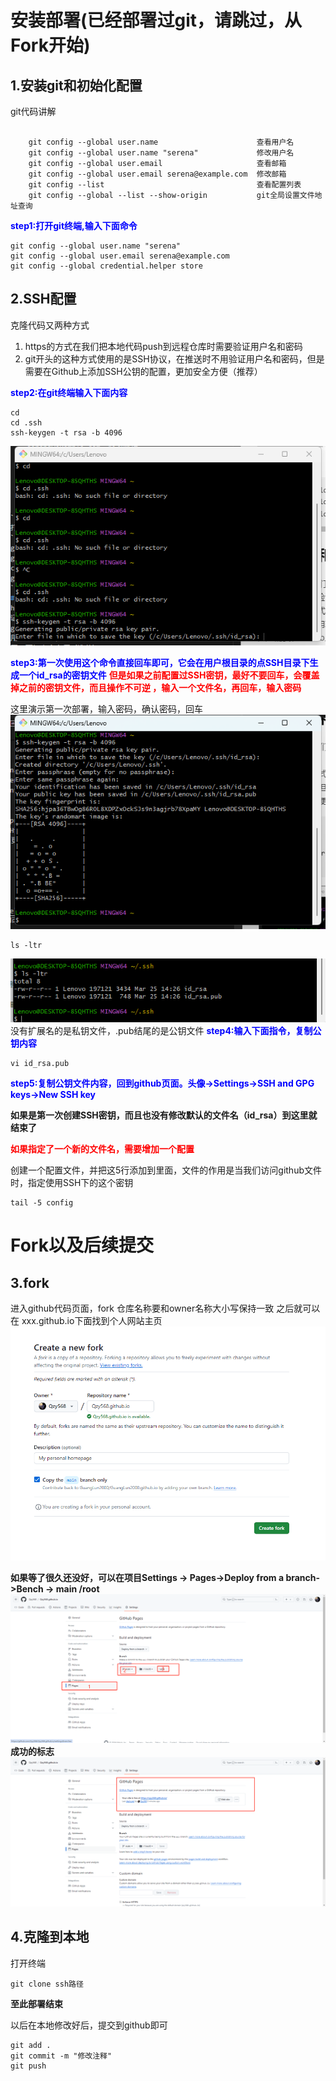 # 安装部署(已经部署过git，请跳过，从Fork开始)
## 1.安装git和初始化配置
git代码讲解
```

    git config --global user.name                      查看用户名
    git config --global user.name "serena"             修改用户名
    git config --global user.email                     查看邮箱
    git config --global user.email serena@example.com  修改邮箱
    git config --list                                  查看配置列表
    git config --global --list --show-origin           git全局设置文件地址查询
```
**<font color=blue> step1:打开git终端,输入下面命令 </font>**

```
git config --global user.name "serena" 
git config --global user.email serena@example.com 
git config --global credential.helper store
```
## 2.SSH配置
克隆代码又两种方式
1. https的方式在我们把本地代码push到远程仓库时需要验证用户名和密码
2. git开头的这种方式使用的是SSH协议，在推送时不用验证用户名和密码，但是需要在Github上添加SSH公钥的配置，更加安全方便（推荐） 

**<font color=blue> step2:在git终端输入下面内容</font>**
```
cd  
cd .ssh  
ssh-keygen -t rsa -b 4096  
```
![alt text](Tutorial_image\image-0.png)

**<font color=blue> step3:第一次使用这个命令直接回车即可，它会在用户根目录的点SSH目录下生成一个id_rsa的密钥文件</font>** **<font color=red> 但是如果之前配置过SSH密钥，最好不要回车，会覆盖掉之前的密钥文件，而且操作不可逆 ，输入一个文件名，再回车，输入密码</font>**

这里演示第一次部署，输入密码，确认密码，回车
![alt text](Tutorial_image\image.png)
```
ls -ltr
```
![alt text](Tutorial_image\image-1.png)
没有扩展名的是私钥文件，.pub结尾的是公钥文件
**<font color=blue> step4:输入下面指令，复制公钥内容</font>**
```
vi id_rsa.pub
```
**<font color=blue> step5:复制公钥文件内容，回到github页面。头像->Settings->SSH and GPG keys->New SSH key</font>**

**如果是第一次创建SSH密钥，而且也没有修改默认的文件名（id_rsa）到这里就结束了**


**<font color=red> 如果指定了一个新的文件名，需要增加一个配置</font>**

创建一个配置文件，并把这5行添加到里面，文件的作用是当我们访问github文件时，指定使用SSH下的这个密钥
```
tail -5 config
```

# Fork以及后续提交

## 3.fork
进入github代码页面，fork
仓库名称要和owner名称大小写保持一致
之后就可以在 xxx.github.io下面找到个人网站主页
![alt text](Tutorial_image\image-2.png)

**如果等了很久还没好，可以在项目Settings -> Pages->Deploy from a branch->Bench -> main  /root**
![alt text](Tutorial_image\image-4.jpg)
**成功的标志**
![alt text](Tutorial_image\image-5.jpg)
## 4.克隆到本地

打开终端
```
git clone ssh路径
```
**至此部署结束**

以后在本地修改好后，提交到github即可
```
git add .
git commit -m "修改注释"
git push
```

